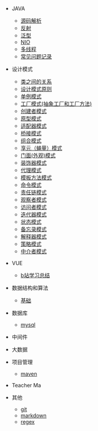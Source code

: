   - JAVA
    - [源码解析](java/源码解析/hashmap.md)
    - [反射](java/反射.md)
    - [泛型](java/泛型.md)
    - [NIO](java/NIO.md)
    - [多线程](java/多线程.md)
    - [常见问题记录](java/issue.md)
  - 设计模式
    - [类之间的关系](pattern/Class.md)
    - [设计模式原则](pattern/Principle.md)
    - [单例模式](pattern/Singleton.md)
    - [工厂模式(抽象工厂和工厂方法)](pattern/Factory.md)
    - [创建者模式](pattern/Bulider.md)
    - [原型模式](pattern/Prototype.md)
    - [适配器模式](pattern/Adapter.md)
    - [桥接模式](pattern/Bridge.md)
    - [组合模式](pattern/Composite.md)
    - [享元（蝇量）模式](pattern/FlyWeight.md)
    - [门面(外观)模式](pattern/Facade.md)
    - [装饰器模式](pattern/Decorator.md)
    - [代理模式](pattern/Proxy.md)
    - [模板方法模式](pattern/TemplateMethod.md)
    - [命令模式](pattern/Command.md)
    - [责任链模式](pattern/ChainOfResponsibility.md)
    - [观察者模式](pattern/Observer.md)
    - [访问者模式](pattern/Visitor.md)
    - [迭代器模式](pattern/Iterator.md)
    - [状态模式](pattern/State.md)
    - [备忘录模式](pattern/Memento.md)
    - [解释器模式](pattern/Interpreter.md)
    - [策略模式](pattern/Strategy.md)
    - [中介者模式](pattern/Mediator.md)

  - VUE
      - [b站学习总结](VUE/bili.md)
  - 数据结构和算法
      - [基础](数据结构和算法/base.md)
  - 数据库
      - [mysql](数据库/mysql.md)
  - 中间件
  - 大数据
  - 项目管理
  	- [maven](项目管理/maven.md)
  - Teacher Ma
  - 其他
    - [git](other/git.md)
    - [markdown](other/markdown.md)
    - [regex](other/regex.md)